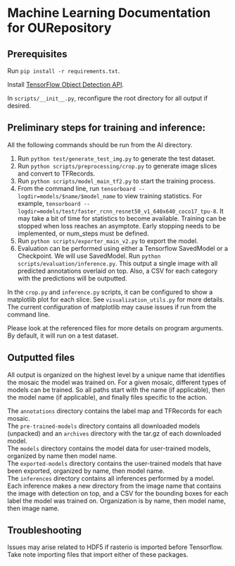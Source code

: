 # Machine Learning Documentation for OURepository

## Prerequisites

Run `pip install -r requirements.txt`.

Install [TensorFlow Object Detection API](https://tensorflow-object-detection-api-tutorial.readthedocs.io/en/latest/install.html#tensorflow-object-detection-api-installation).

In `scripts/__init__.py`, reconfigure the root directory for all output if desired.

## Preliminary steps for training and inference:

All the following commands should be run from the AI directory.

1. Run `python test/generate_test_img.py` to generate the test dataset.
1. Run `python scripts/preprocessing/crop.py` to generate image slices and convert to TFRecords.
1. Run `python scripts/model_main_tf2.py` to start the training process.
1. From the command line, run `tensorboard --logdir=models/$name/$model_name` to view training statistics. 
   For example, `tensorboard --logdir=models/test/faster_rcnn_resnet50_v1_640x640_coco17_tpu-8`. It may take a bit 
   of time for statistics to become available. Training can be stopped when loss reaches an asymptote. Early 
   stopping needs to be implemented, or num_steps must be defined.
1. Run `python scripts/exporter_main_v2.py` to export the model.
1. Evaluation can be performed using either a Tensorflow SavedModel or a Checkpoint. We will use SavedModel. Run 
   `python scripts/evaluation/inference.py`. This output a single image with all predicted annotations overlaid on 
   top. Also, a CSV for each category with the predictions will be outputted.
   
In the `crop.py` and `inference.py` scripts, it can be configured to show a matplotlib plot for each slice. See 
`visualization_utils.py` for more details. The current configuration of matplotlib may cause issues if run from the  
command line.
   
Please look at the referenced files for more details on program arguments. By default, it will run on a test dataset.

## Outputted files

All output is organized on the highest level by a unique name that identifies the mosaic the model was trained on. 
For a given mosaic, different types of models can be trained. So all paths start with the name (if applicable), then 
the model name (if applicable), and finally files specific to the action.

The `annotations` directory contains the label map and TFRecords for each mosaic.  
The `pre-trained-models` directory contains all downloaded models (unpacked) and an `archives` directory with the 
tar.gz of each downloaded model.  
The `models` directory contains the model data for user-trained models, organized by name then model name.  
The `exported-models` directory contains the user-trained models that have been exported, organized by name, then model 
name.  
The `inferences` directory contains all inferences performed by a model. Each inference makes a new directory from the 
image name that contains the image with detection on top, and a CSV for the bounding boxes for each label the model 
was trained on. Organization is by name, then model name, then image name.

## Troubleshooting

Issues may arise related to HDF5 if rasterio is imported before Tensorflow. Take note importing files that import 
either of these packages.
